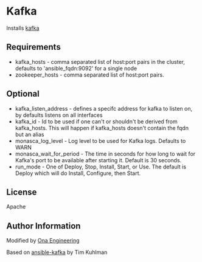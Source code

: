 # Kafka

Installs [kafka](https://kafka.apache.org/)

## Requirements

- kafka_hosts - comma separated list of host:port pairs in the cluster, defaults to 'ansible_fqdn:9092' for a single node
- zookeeper_hosts - comma separated list of host:port pairs.

## Optional

- kafka_listen_address - defines a specifc address for kafka to listen on, by defaults listens on all interfaces
- kafka_id - Id to be used if one can't or shouldn't be derived from kafka_hosts. This will happen if kafka_hosts doesn't contain the fqdn but an alias
- monasca_log_level - Log level to be used for Kafka logs. Defaults to WARN
- monasca_wait_for_period - The time in seconds for how long to wait for Kafka's port to be available after starting it. Default is 30 seconds.
- run_mode - One of Deploy, Stop, Install, Start, or Use. The default is Deploy which will do Install, Configure, then Start.

## License

Apache

## Author Information

Modified by [Ona Engineering](https://ona.io)

Based on [ansible-kafka](https://github.com/hpcloud-mon/ansible-kafka) by Tim Kuhlman
